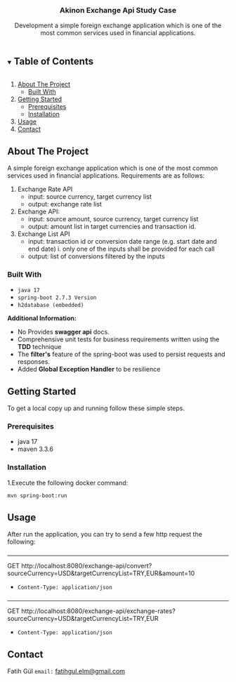 
<br />
<p align="center">

<h3 align="center">Akinon Exchange Api Study Case </h3>

  <p align="center">
    Development a simple foreign exchange application which is one of the most
common services used in financial applications.
  </p>
</p>



<!-- TABLE OF CONTENTS -->
<details open="open">
  <summary><h2 style="display: inline-block">Table of Contents</h2></summary>
  <ol>
    <li>
      <a href="#about-the-project">About The Project</a>
      <ul>
        <li><a href="#built-with">Built With</a></li>
      </ul>
    </li>
    <li>
      <a href="#getting-started">Getting Started</a>
      <ul>
        <li><a href="#prerequisites">Prerequisites</a></li>
        <li><a href="#installation">Installation</a></li>
      </ul>
    </li>
    <li><a href="#usage">Usage</a></li>
    <li><a href="#contact">Contact</a></li>

  </ol>
</details>



<!-- ABOUT THE PROJECT -->
## About The Project

A simple foreign exchange application which is one of the most
common services used in financial applications. Requirements are as follows:

1. Exchange Rate API
   * []() input: source currency, target currency list
   * []() output: exchange rate list
2. Exchange API:
   * []() input: source amount, source currency, target currency list
   * []() output: amount list in target currencies and transaction id.
3. Exchange List API
   * []() input: transaction id or conversion date range (e.g. start date and end date)
   i. only one of the inputs shall be provided for each call
   * []() output: list of conversions filtered by the inputs


### Built With

* []()`java 17`
* []()`spring-boot 2.7.3 Version`
* []()`h2database (embedded)`

**Additional Information:**

* []() No Provides **swagger api** docs.
* []()Comprehensive unit tests for business requirements written using the **TDD** technique
* []()The **filter's** feature of the spring-boot was used to persist requests and responses.
* []()Added **Global Exception Handler** to be resilience




<!-- GETTING STARTED -->
## Getting Started

To get a local copy up and running follow these simple steps.

### Prerequisites
* java 17
* maven 3.3.6


### Installation
1.Execute the following docker command:
   ```sh
   mvn spring-boot:run
   ```



<!-- USAGE EXAMPLES -->
## Usage

After run the application, you can try to send a few http request the following:

###
---
GET http://localhost:8080/exchange-api/convert?sourceCurrency=USD&targetCurrencyList=TRY,EUR&amount=10
* []()`Content-Type: application/json`

###
---
GET http://localhost:8080/exchange-api/exchange-rates?sourceCurrency=USD&targetCurrencyList=TRY,EUR
* []()`Content-Type: application/json`


<!-- CONTACT -->
## Contact

Fatih Gül  `email:` fatihgul.elm@gmail.com
